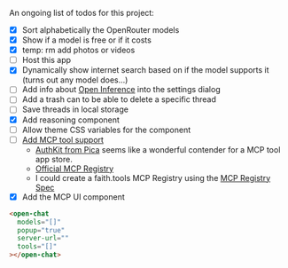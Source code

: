 An ongoing list of todos for this project:

- [x] Sort alphabetically the OpenRouter models 
- [x] Show if a model is free or if it costs
- [x] temp: rm add photos or videos
- [ ] Host this app
- [x] Dynamically show internet search based on if the model supports it (turns out any model does...)
- [ ] Add info about [Open Inference](https://www.openinference.xyz/) into the settings dialog
- [ ] Add a trash can to be able to delete a specific thread
- [ ] Save threads in local storage
- [x] Add reasoning component
- [ ] Allow theme CSS variables for the component
- [ ] [Add MCP tool support](./MCP-SUPPORT.md)
  - [AuthKit from Pica](https://docs.picaos.com/core/authkit) seems like a wonderful contender for a MCP tool app store.
  - [Official MCP Registry](https://mcp-registry.val.run/)
  - I could create a faith.tools MCP Registry using the [MCP Registry Spec](https://github.com/modelcontextprotocol/registry/blob/main/docs/explanations/ecosystem-vision.md)
- [x] Add the MCP UI component

```html
<open-chat
  models="[]"
  popup="true"
  server-url=""
  tools="[]"
></open-chat>
```
